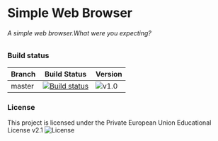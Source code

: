 # Simple Web Browser
###### A simple web browser.What were you expecting?

### Build status
|Branch|Build Status|Version|
|------|---------------|-------|
|master|[![Build status](https://ci.appveyor.com/api/projects/status/eoqp4p6ama2qjw74/branch/master?retina=true)](https://ci.appveyor.com/project/Molizo/SimpleWebBrowser/branch/master)|![v1.0](https://github.com/Molizo/SimpleWebBrowser/releases/latest)|


### License
This project is licensed under the Private European Union Educational License v2.1
![License](https://img.shields.io/badge/license-Private%20European%20Union%20Educational%20License%20v2.1-yellow.svg)
